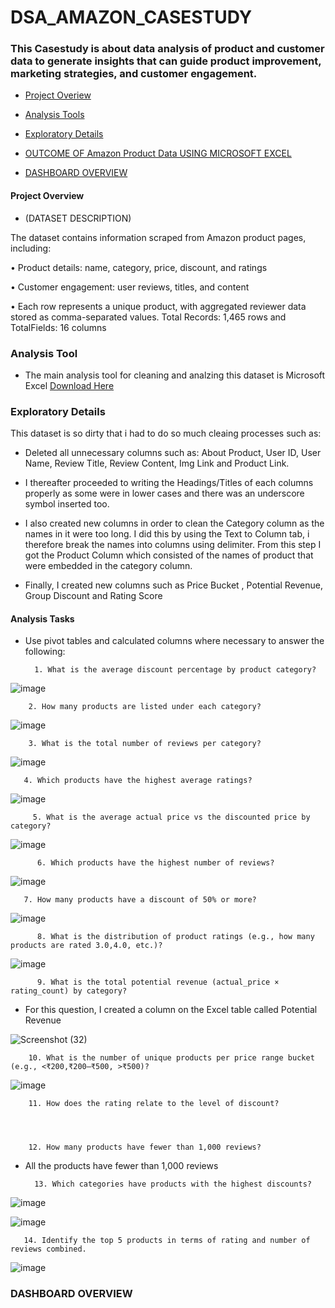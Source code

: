 # DSA_AMAZON_CASESTUDY

### This Casestudy is about data analysis of product and customer data to generate insights that can guide product improvement, marketing strategies, and customer engagement.

- [Project Overiew](#project-overview)

- [Analysis Tools](#analysis-tools)

- [Exploratory Details](#eploratory-details)

- [OUTCOME OF Amazon Product Data USING MICROSOFT EXCEL](#outcome-of-amazon-product-data-using-microsoft-excel)

- [DASHBOARD OVERVIEW](#dashboard-overview)


#### Project Overview

- (DATASET DESCRIPTION)

The dataset contains information scraped from Amazon product pages, including:

• Product details: name, category, price, discount, and ratings

• Customer engagement: user reviews, titles, and content

• Each row represents a unique product, with aggregated reviewer data stored as comma-separated values. Total Records: 1,465 rows and TotalFields: 16 columns



### Analysis Tool

- The main analysis tool for cleaning and analzing this dataset is Microsoft Excel [Download Here](https://www.microsoft.com)


### Exploratory Details

This dataset is so dirty that i had to do so much cleaing processes such as:

- Deleted all unnecessary columns such as: About Product, User ID, User Name, Review Title, Review Content, Img Link and Product Link.

- I thereafter proceeded to writing the Headings/Titles of each columns properly as some were in lower cases and there was an underscore symbol inserted too.

- I also created new columns in order to clean the Category column as the names in it were too long. I did this by using the Text to Column tab,
  i therefore break the names into columns using delimiter. From this step I got the Product Column which consisted of the names of product that were embedded in the category column.

- Finally, I  created new columns such as Price Bucket , Potential Revenue, Group Discount and Rating Score

#### Analysis Tasks

- Use pivot tables and calculated columns where necessary to answer the following:
  
        1. What is the average discount percentage by product category?

![image](https://github.com/user-attachments/assets/bf63b81d-057e-4311-9319-bab030dd25b2)

 
        2. How many products are listed under each category?

![image](https://github.com/user-attachments/assets/2056163b-5f72-4ba5-b900-884155b40d6c)


        
        3. What is the total number of reviews per category?

![image](https://github.com/user-attachments/assets/8a680f63-a26c-4408-8175-3c5fc5d3fbbb)

 

       4. Which products have the highest average ratings?

![image](https://github.com/user-attachments/assets/77d0f089-1447-4839-9913-732a2a77f1f2)


         5. What is the average actual price vs the discounted price by category?

![image](https://github.com/user-attachments/assets/845065a7-dc45-47a1-b2d9-94b893726aa9)


         
          6. Which products have the highest number of reviews?

![image](https://github.com/user-attachments/assets/1c79b1a1-3a29-4726-81fc-b863a2a747cc)

         
	   7. How many products have a discount of 50% or more?


![image](https://github.com/user-attachments/assets/44e14636-8231-4764-a1ce-d2e2e4af8cac)


          8. What is the distribution of product ratings (e.g., how many products are rated 3.0,4.0, etc.)?

![image](https://github.com/user-attachments/assets/2d3520ab-fd91-423b-a1e9-edef459d24fd)



          9. What is the total potential revenue (actual_price × rating_count) by category?

- For this question, I created a column on the Excel table called Potential Revenue

![Screenshot (32)](https://github.com/user-attachments/assets/0299d1da-da30-4b97-9576-606a76904a27)



        10. What is the number of unique products per price range bucket (e.g., <₹200,₹200–₹500, >₹500)?

![image](https://github.com/user-attachments/assets/daca1935-5722-4323-8334-eb309ad2bb21)


        11. How does the rating relate to the level of discount?



	
        12. How many products have fewer than 1,000 reviews?

- All the products have fewer than 1,000 reviews 
       
	
 
        13. Which categories have products with the highest discounts?

![image](https://github.com/user-attachments/assets/f3515b71-6a8a-4b32-8c94-37bde0a07929)


![image](https://github.com/user-attachments/assets/eb2c125b-6789-411a-a48b-8015e261d86a)
  


       14. Identify the top 5 products in terms of rating and number of reviews combined.

![image](https://github.com/user-attachments/assets/2c0fb1ce-e66b-41cf-b168-fd36de79296f)



### DASHBOARD OVERVIEW

